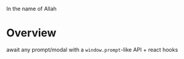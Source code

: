 In the name of Allah

# Overview

await any prompt/modal with a `window.prompt`-like API + react hooks
